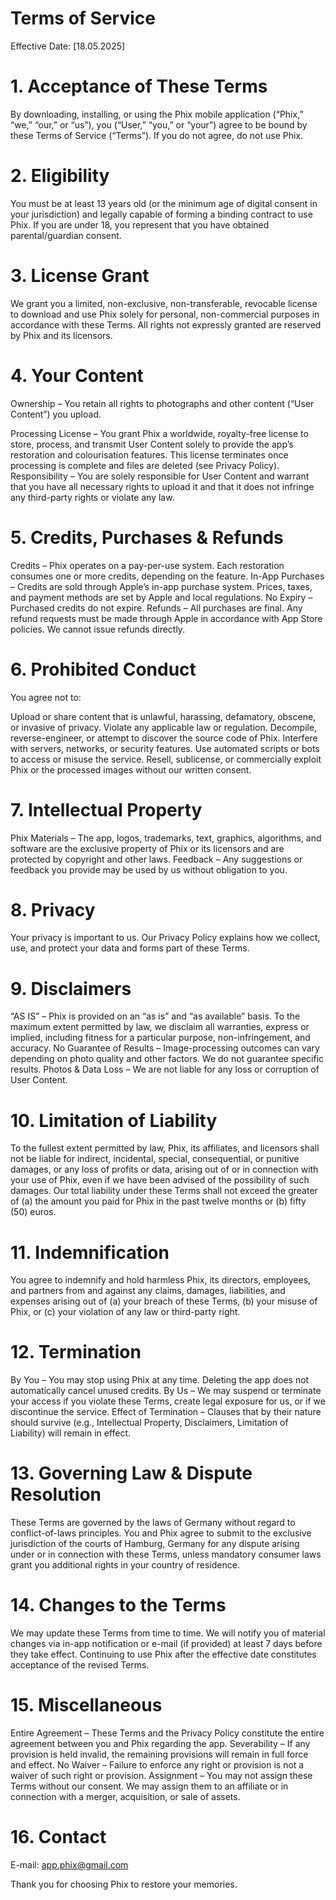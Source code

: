 # Terms of Service
Effective Date: [18.05.2025]

# 1. Acceptance of These Terms
By downloading, installing, or using the Phix mobile application (“Phix,” “we,” “our,” or “us”), you (“User,” “you,” or “your”) agree to be bound by these Terms of Service (“Terms”). If you do not agree, do not use Phix.

# 2. Eligibility
You must be at least 13 years old (or the minimum age of digital consent in your jurisdiction) and legally capable of forming a binding contract to use Phix. If you are under 18, you represent that you have obtained parental/guardian consent.

# 3. License Grant
We grant you a limited, non-exclusive, non-transferable, revocable license to download and use Phix solely for personal, non-commercial purposes in accordance with these Terms. All rights not expressly granted are reserved by Phix and its licensors.

# 4. Your Content
Ownership – You retain all rights to photographs and other content (“User Content”) you upload.

Processing License – You grant Phix a worldwide, royalty-free license to store, process, and transmit User Content solely to provide the app’s restoration and colourisation features. This license terminates once processing is complete and files are deleted (see Privacy Policy).
Responsibility – You are solely responsible for User Content and warrant that you have all necessary rights to upload it and that it does not infringe any third-party rights or violate any law.

# 5. Credits, Purchases & Refunds
Credits – Phix operates on a pay-per-use system. Each restoration consumes one or more credits, depending on the feature.
In-App Purchases – Credits are sold through Apple’s in-app purchase system. Prices, taxes, and payment methods are set by Apple and local regulations.
No Expiry – Purchased credits do not expire.
Refunds – All purchases are final. Any refund requests must be made through Apple in accordance with App Store policies. We cannot issue refunds directly.

# 6. Prohibited Conduct
You agree not to:

Upload or share content that is unlawful, harassing, defamatory, obscene, or invasive of privacy.
Violate any applicable law or regulation.
Decompile, reverse-engineer, or attempt to discover the source code of Phix.
Interfere with servers, networks, or security features.
Use automated scripts or bots to access or misuse the service.
Resell, sublicense, or commercially exploit Phix or the processed images without our written consent.

# 7. Intellectual Property
Phix Materials – The app, logos, trademarks, text, graphics, algorithms, and software are the exclusive property of Phix or its licensors and are protected by copyright and other laws.
Feedback – Any suggestions or feedback you provide may be used by us without obligation to you.

# 8. Privacy
Your privacy is important to us. Our Privacy Policy explains how we collect, use, and protect your data and forms part of these Terms.

# 9. Disclaimers
“AS IS” – Phix is provided on an “as is” and “as available” basis. To the maximum extent permitted by law, we disclaim all warranties, express or implied, including fitness for a particular purpose, non-infringement, and accuracy.
No Guarantee of Results – Image-processing outcomes can vary depending on photo quality and other factors. We do not guarantee specific results.
Photos & Data Loss – We are not liable for any loss or corruption of User Content.

# 10. Limitation of Liability
To the fullest extent permitted by law, Phix, its affiliates, and licensors shall not be liable for indirect, incidental, special, consequential, or punitive damages, or any loss of profits or data, arising out of or in connection with your use of Phix, even if we have been advised of the possibility of such damages. Our total liability under these Terms shall not exceed the greater of (a) the amount you paid for Phix in the past twelve months or (b) fifty (50) euros.

# 11. Indemnification
You agree to indemnify and hold harmless Phix, its directors, employees, and partners from and against any claims, damages, liabilities, and expenses arising out of (a) your breach of these Terms, (b) your misuse of Phix, or (c) your violation of any law or third-party right.

# 12. Termination
By You – You may stop using Phix at any time. Deleting the app does not automatically cancel unused credits.
By Us – We may suspend or terminate your access if you violate these Terms, create legal exposure for us, or if we discontinue the service.
Effect of Termination – Clauses that by their nature should survive (e.g., Intellectual Property, Disclaimers, Limitation of Liability) will remain in effect.

# 13. Governing Law & Dispute Resolution
These Terms are governed by the laws of Germany without regard to conflict-of-laws principles. You and Phix agree to submit to the exclusive jurisdiction of the courts of Hamburg, Germany for any dispute arising under or in connection with these Terms, unless mandatory consumer laws grant you additional rights in your country of residence.

# 14. Changes to the Terms
We may update these Terms from time to time. We will notify you of material changes via in-app notification or e-mail (if provided) at least 7 days before they take effect. Continuing to use Phix after the effective date constitutes acceptance of the revised Terms.

# 15. Miscellaneous
Entire Agreement – These Terms and the Privacy Policy constitute the entire agreement between you and Phix regarding the app.
Severability – If any provision is held invalid, the remaining provisions will remain in full force and effect.
No Waiver – Failure to enforce any right or provision is not a waiver of such right or provision.
Assignment – You may not assign these Terms without our consent. We may assign them to an affiliate or in connection with a merger, acquisition, or sale of assets.

# 16. Contact
E-mail: app.phix@gmail.com

Thank you for choosing Phix to restore your memories.
